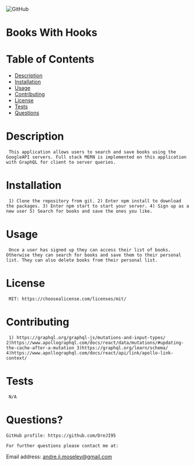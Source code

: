 
  ![GitHub](https://img.shields.io/badge/license-MIT-blue)

  # Books With Hooks

  # Table of Contents
  * [Description](#description)
  * [Installation](#installation)
  * [Usage](#usage)
  * [Contributing](#contributing)
  * [License](#license)
  * [Tests](#tests)
  * [Questions](#questions?)

  # Description
     This application allows users to search and save books using the GoogleAPI servers. Full stack MERN is implemented on this application with GraphQL for client to server queries.

  # Installation 
     1) Clone the repository from git. 2) Enter npm install to download the packages. 3) Enter npm start to start your server. 4) Sign up as a new user 5) Search for books and save the ones you like.

  # Usage 
     Once a user has signed up they can access their list of books. Otherwise they can search for books and save them to their personal list. They can also delete books from their personal list.

  # License
     MIT: https://choosealicense.com/licenses/mit/

  # Contributing
     1) https://graphql.org/graphql-js/mutations-and-input-types/ 2)https://www.apollographql.com/docs/react/data/mutations/#updating-the-cache-after-a-mutation 3)https://graphql.org/learn/schema/ 4)https://www.apollographql.com/docs/react/api/link/apollo-link-context/

  # Tests
     N/A

  # Questions?

    GitHub profile: https://github.com/DreJI95
     
    For further questions please contact me at:

  Email address: andre.ji.moseley@gmail.com
